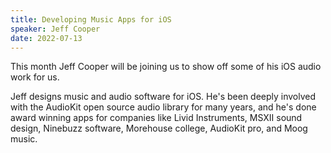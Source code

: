 ```yaml
---
title: Developing Music Apps for iOS
speaker: Jeff Cooper
date: 2022-07-13
---
```


This month Jeff Cooper will be joining us to show off some of his iOS audio work for us.

Jeff designs music and audio software for iOS. He's been deeply involved with the AudioKit open source audio library for many years, and he's done award winning apps for companies like Livid Instruments, MSXII sound design, Ninebuzz software, Morehouse college, AudioKit pro, and Moog music.
